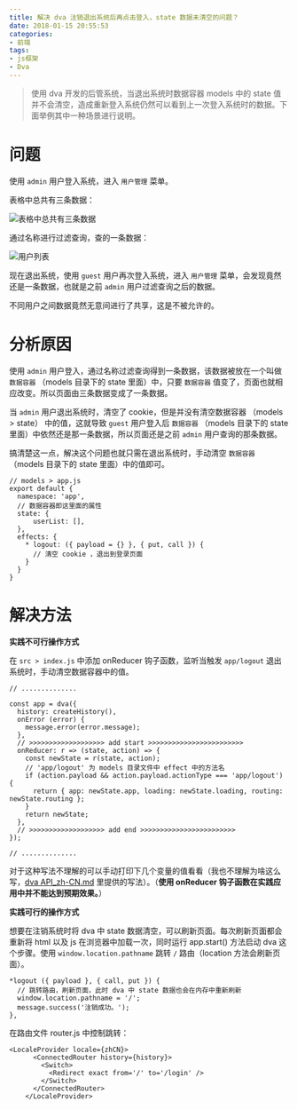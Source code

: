 ```yaml
---
title: 解决 dva 注销退出系统后再点击登入，state 数据未清空的问题？
date: 2018-01-15 20:55:53
categories:
- 前端
tags:
- js框架
- Dva
---
```


> 使用 dva 开发的后管系统，当退出系统时数据容器 models 中的 state 值并不会清空，造成重新登入系统仍然可以看到上一次登入系统时的数据。下面举例其中一种场景进行说明。
  
# 问题

使用 `admin` 用户登入系统，进入 `用户管理` 菜单。

表格中总共有三条数据：

![表格中总共有三条数据](http://upload-images.jianshu.io/upload_images/6693922-b221c799a0cfb968.png?imageMogr2/auto-orient/strip%7CimageView2/2/w/1240)

通过名称进行过滤查询，查的一条数据：

![用户列表](http://upload-images.jianshu.io/upload_images/6693922-c17e3ca941fde3a9.png?imageMogr2/auto-orient/strip%7CimageView2/2/w/1240)

现在退出系统，使用 `guest` 用户再次登入系统，进入 `用户管理` 菜单，会发现竟然还是一条数据，也就是之前 `admin` 用户过滤查询之后的数据。

不同用户之间数据竟然无意间进行了共享，这是不被允许的。

# 分析原因

使用 `admin` 用户登入，通过名称过滤查询得到一条数据，该数据被放在一个叫做 `数据容器` （models 目录下的 state 里面）中，只要 `数据容器` 值变了，页面也就相应改变。所以页面由三条数据变成了一条数据。

当 `admin` 用户退出系统时，清空了 cookie，但是并没有清空数据容器 （models > 
 state） 中的值，这就导致 `guest` 用户登入后 `数据容器` （models 目录下的 state 里面）中依然还是那一条数据，所以页面还是之前 `admin` 用户查询的那条数据。

搞清楚这一点，解决这个问题也就只需在退出系统时，手动清空 `数据容器`（models 目录下的 state 里面）中的值即可。

```
// models > app.js
export default {
  namespace: 'app',
  // 数据容器即这里面的属性
  state: {
      userList: [],
  },
  effects: {
    * logout: ({ payload = {} }, { put, call }) {
      // 清空 cookie ，退出到登录页面
    }
  }
}
```

# 解决方法

**实践不可行操作方式**

在 `src > index.js` 中添加 onReducer 钩子函数，监听当触发 `app/logout` 退出系统时，手动清空数据容器中的值。

```
// ..............

const app = dva({
  history: createHistory(),
  onError (error) {
    message.error(error.message);
  },
  // >>>>>>>>>>>>>>>>>>> add start >>>>>>>>>>>>>>>>>>>>>>>>
  onReducer: r => (state, action) => {
    const newState = r(state, action);
    // 'app/logout' 为 models 目录文件中 effect 中的方法名
    if (action.payload && action.payload.actionType === 'app/logout') {
      return { app: newState.app, loading: newState.loading, routing: newState.routing };
    }
    return newState;
  },
  // >>>>>>>>>>>>>>>>>>> add end >>>>>>>>>>>>>>>>>>>>>>>>
});

// ..............
```

对于这种写法不理解的可以手动打印下几个变量的值看看（我也不理解为啥这么写，[dva API_zh-CN.md](https://github.com/dvajs/dva/blob/master/docs/API_zh-CN.md) 里提供的写法）。（**使用 onReducer 钩子函数在实践应用中并不能达到预期效果。**）

**实践可行的操作方式**

想要在注销系统时将 dva 中 state 数据清空，可以刷新页面。每次刷新页面都会重新将 html 以及 js 在浏览器中加载一次，同时运行 app.start() 方法启动 dva 这个步骤。使用 `window.location.pathname` 跳转 `/` 路由（location 方法会刷新页面）。

```
*logout ({ payload }, { call, put }) {
  // 跳转路由，刷新页面，此时 dva 中 state 数据也会在内存中重新刷新
  window.location.pathname = '/';
  message.success('注销成功。');
},
```

在路由文件 router.js 中控制跳转：

```
<LocaleProvider locale={zhCN}>
      <ConnectedRouter history={history}>
        <Switch>
          <Redirect exact from='/' to='/login' />
        </Switch>
      </ConnectedRouter>
    </LocaleProvider>
```




